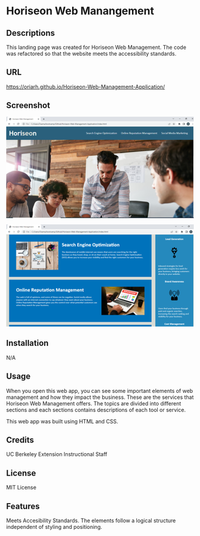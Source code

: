 # Horiseon Web Manangement

## Descriptions
This landing page was created for Horiseon Web Management. The code was refactored so that the website meets the accessibility standards.

## URL
https://oriarh.github.io/Horiseon-Web-Management-Application/

## Screenshot
!["Start Page"](./02-Challenge/Develop/assets/images/SS1.png)

!["Sections"](./02-Challenge/Develop/assets/images/SS2.png)

## Installation

N/A

## Usage

When you open this web app, you can see some important elements of web management and how they impact the business. These are the services that Horiseon Web Management offers. 
The topics are divided into different sections and each sections contains descriptions of each tool or service.

This web app was built using HTML and CSS. 

## Credits

UC Berkeley Extension Instructional Staff

## License

MIT License

## Features

Meets Accesibility Standards.
The elements follow a logical structure independent of styling and positioning.
